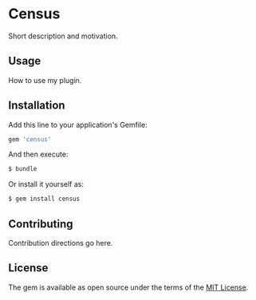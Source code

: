 # Census
Short description and motivation.

## Usage
How to use my plugin.

## Installation
Add this line to your application's Gemfile:

```ruby
gem 'census'
```

And then execute:
```bash
$ bundle
```

Or install it yourself as:
```bash
$ gem install census
```

## Contributing
Contribution directions go here.

## License
The gem is available as open source under the terms of the [MIT License](http://opensource.org/licenses/MIT).

